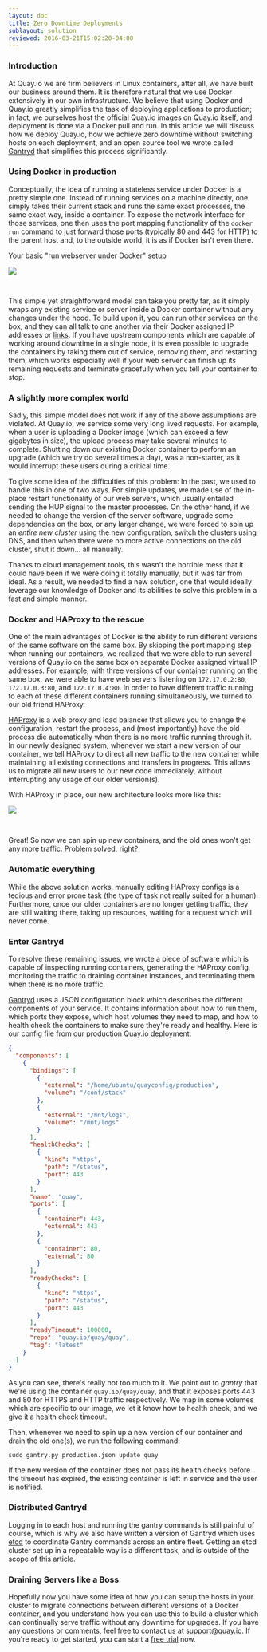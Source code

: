 ```yaml
---
layout: doc
title: Zero Downtime Deployments
sublayout: solution
reviewed: 2016-03-21T15:02:20-04:00
---
```

### Introduction

At Quay.io we are firm believers in Linux containers, after all, we have built our business around them. It is therefore natural that we use Docker extensively in our own infrastructure. We believe that using Docker and Quay.io greatly simplifies the task of deploying applications to production; in fact, we ourselves host the official Quay.io images on Quay.io itself, and deployment is done via a Docker pull and run. In this article we will discuss how we deploy Quay.io, how we achieve zero downtime without switching hosts on each deployment, and an open source tool we wrote called [Gantryd](https://github.com/DevTable/gantryd) that simplifies this process significantly.

### Using Docker in production

Conceptually, the idea of running a stateless service under Docker is a pretty simple one. Instead of running services on a machine directly, one simply takes their current stack and runs the same exact processes, the same exact way, inside a container. To expose the network interface for those services, one then uses the port mapping functionality of the `docker run` command to just forward those ports (typically 80 and 443 for HTTP) to the parent host and, to the outside world, it is as if Docker isn't even there.


<div class="article-image">
  <p>Your basic "run webserver under Docker" setup</p>
  <img src="zimage01.png" style="padding-bottom: 30px">
</div>

This simple yet straightforward model can take you pretty far, as it simply wraps any existing service or server inside a Docker container without any changes under the hood. To build upon it, you can run other services on the box, and they can all talk to one another via their Docker assigned IP addresses or [links](https://docs.docker.com/userguide/dockerlinks). If you have upstream components which are capable of working around downtime in a single node, it is even possible to upgrade the containers by taking them out of service, removing them, and restarting them, which works especially well if your web server can finish up its remaining requests and terminate gracefully when you tell your container to stop.

### A slightly more complex world

Sadly, this simple model does not work if any of the above assumptions are violated. At Quay.io, we service some very long lived requests. For example, when a user is uploading a Docker image (which can exceed a few gigabytes in size), the upload process may take several minutes to complete. Shutting down our existing Docker container to perform an upgrade (which we try do several times a day), was a non-starter, as it would interrupt these users during a critical time.

To give some idea of the difficulties of this problem: In the past, we used to handle this in one of two ways. For simple updates, we made use of the in-place restart functionality of our web servers, which usually entailed sending the HUP signal to the master processes. On the other hand, if we needed to change the version of the server software, upgrade some dependencies on the box, or any larger change, we were forced to spin up an _entire new cluster_ using the new configuration, switch the clusters using DNS, and then when there were no more active connections on the old cluster, shut it down... all manually.

Thanks to cloud management tools, this wasn't the horrible mess that it could have been if we were doing it totally manually, but it was far from ideal. As a result, we needed to find a new solution, one that would ideally leverage our knowledge of Docker and its abilities to solve this problem in a fast and simple manner.

### Docker and HAProxy to the rescue

One of the main advantages of Docker is the ability to run different versions of the same software on the same box. By skipping the port mapping step when running our containers, we realized that we were able to run several versions of Quay.io on the same box on separate Docker assigned virtual IP addresses. For example, with three versions of our container running on the same box, we were able to have web servers listening on `172.17.0.2:80`, `172.17.0.3:80`, and `172.17.0.4:80`. In order to have different traffic running to each of these different containers running simultaneously, we turned to our old friend HAProxy.

[HAProxy](http://www.haproxy.org/) is a web proxy and load balancer that allows you to change the configuration, restart the process, and (most importantly) have the old process die automatically when there is no more traffic running through it. In our newly designed system, whenever we start a new version of our container, we tell HAProxy to direct all new traffic to the new container while maintaining all existing connections and transfers in progress. This allows us to migrate all new users to our new code immediately, without interrupting any usage of our older version(s).

With HAProxy in place, our new architecture looks more like this:

<div class="article-image"><img src="zimage00.png" style="padding-bottom: 30px"></div>

Great! So now we can spin up new containers, and the old ones won't get any more traffic. Problem solved, right?

### Automatic everything

While the above solution works, manually editing HAProxy configs is a tedious and error prone task (the type of task not really suited for a human). Furthermore, once our older containers are no longer getting traffic, they are still waiting there, taking up resources, waiting for a request which will never come.

### Enter Gantryd

To resolve these remaining issues, we wrote a piece of software which is capable of inspecting running containers, generating the HAProxy config, monitoring the traffic to draining container instances, and terminating them when there is no more traffic.

[Gantryd](https://github.com/DevTable/gantryd) uses a JSON configuration block which describes the different components of your service. It contains information about how to run them, which ports they expose, which host volumes they need to map, and how to health check the containers to make sure they're ready and healthy. Here is our config file from our production Quay.io deployment:

```json
{
  "components": [
    {
      "bindings": [
        {
          "external": "/home/ubuntu/quayconfig/production",
          "volume": "/conf/stack"
        },
        {
          "external": "/mnt/logs",
          "volume": "/mnt/logs"
        }
      ],
      "healthChecks": [
        {
          "kind": "https",
          "path": "/status",
          "port": 443
        }
      ],
      "name": "quay",
      "ports": [
        {
          "container": 443,
          "external": 443
        },
        {
          "container": 80,
          "external": 80
        }
      ],
      "readyChecks": [
        {
          "kind": "https",
          "path": "/status",
          "port": 443
        }
      ],
      "readyTimeout": 100000,
      "repo": "quay.io/quay/quay",
      "tag": "latest"
    }
  ]
}
```

As you can see, there's really not too much to it. We point out to _gantry_ that we're using the container `quay.io/quay/quay`, and that it exposes ports 443 and 80 for HTTPS and HTTP traffic respectively. We map in some volumes which are specific to our image, we let it know how to health check, and we give it a health check timeout.

Then, whenever we need to spin up a new version of our container and drain the old one(s), we run the following command:

```
sudo gantry.py production.json update quay
```

If the new version of the container does not pass its health checks before the timeout has expired, the existing container is left in service and the user is notified.

### Distributed Gantryd

Logging in to each host and running the gantry commands is still painful of course, which is why we also have written a version of Gantryd which uses [etcd](https://github.com/coreos/etcd) to coordinate Gantry commands across an entire fleet. Getting an etcd cluster set up in a repeatable way is a different task, and is outside of the scope of this article.

### Draining Servers like a Boss

Hopefully now you have some idea of how you can setup the hosts in your cluster to migrate connections between different versions of a Docker container, and you understand how you can use this to build a cluster which can continually serve traffic without any downtime for upgrades. If you have any questions or comments, feel free to contact us at [support@quay.io](mailto:support@quay.io). If you're ready to get started, you can start a [free trial](https://quay.io/plans) now.
